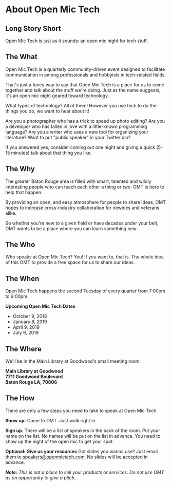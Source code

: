 # About Open Mic Tech
## Long Story Short
Open Mic Tech is just as it sounds: an open mic night for tech stuff.

## The What
Open Mic Tech is a quarterly community-driven event designed to facilitate communication in among professionals and hobbyists in tech-related fields.

That's just a fancy way to say that Open Mic Tech is a place for us to come together and talk about the stuff we're doing. Just as the name suggests, it's an open mic night geared toward technology.

What types of technology? All of them! However you use tech to do the things you do, we want to hear about it! 

Are you a photographer who has a trick to speed up photo editing? Are you a developer who has fallen in love with a little-known programming language? Are you a writer who uses a new tool for organizing your literature? Want to put "public speaker" in your Twitter bio?

If you answered yes, consider coming out one night and giving a quick (5-15 minutes) talk about that thing you like.

## The Why
The greater Baton Rouge area is filled with smart, talented and wildly interesting people who can teach each other a thing or two. OMT is here to help that happen.

By providing an open, and easy atmosphere for people to share ideas, OMT hopes to increase cross-industry collaboration for newbies and veterans alike.

So whether you're new to a given field or have decades under your belt, OMT wants to be a place where you can learn something new.

## The Who
Who speaks at Open Mic Tech? You! If you want to, that is. The whole idea of this OMT to provide a free space for us to share our ideas.

## The When
Open Mic Tech happens the second Tuesday of every quarter from 7:00pm to 9:00pm.

**Upcoming Open Mic Tech Dates**

- October 9, 2018
- January 8, 2019
- April 9, 2019
- July 9, 2019

## The Where
We'll be in the Main Library at Goodwood's small meeting room.

**Main Library at Goodwood  
7711 Goodwood Boulevard  
Baton Rouge LA, 70806**

## The How
There are only a few steps you need to take to speak at Open Mic Tech.

**Show up.** Come to OMT. Just walk right in.

**Sign up.** There will be a list of speakers in the back of the room. Put your name on the list. No names will be put on the list in advance. You need to show up the night of the open mic to get your spot.

**Optional: Give us your resources** Got slides you wanna use?  Just email them to speakers@openmictech.com. No slides will be accepted in advance.

_**Note:** This is not a place to sell your products or services. Do not use OMT as an opportunity to give a pitch._
